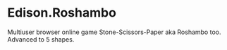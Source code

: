# Edison.Roshambo
Multiuser browser online game Stone-Scissors-Paper aka Roshambo too. Advanced to 5 shapes.
